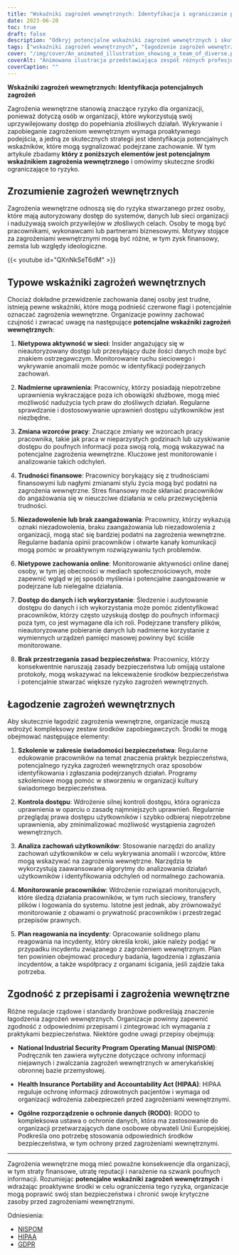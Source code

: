```yaml
---
title: "Wskaźniki zagrożeń wewnętrznych: Identyfikacja i ograniczanie potencjalnych zagrożeń"
date: 2023-06-20
toc: true
draft: false
description: "Odkryj potencjalne wskaźniki zagrożeń wewnętrznych i skuteczne strategie łagodzenia ich skutków, aby chronić bezpieczeństwo swojej organizacji."
tags: ["wskaźniki zagrożeń wewnętrznych", "łagodzenie zagrożeń wewnętrznych", "potencjalne zagrożenia", "cyberbezpieczeństwo", "bezpieczeństwo danych", "monitorowanie pracowników", "kontrola dostępu", "Analiza zachowań użytkowników", "szkolenie w zakresie świadomości bezpieczeństwa", "zgodność z przepisami", "ochrona danych", "monitorowanie sieci", "zachowanie pracowników", "dostęp do danych", "nietypowa aktywność sieciowa", "zmiana schematów pracy", "trudności finansowe", "niezadowolenie", "zachowanie online", "polityki bezpieczeństwa", "plan reagowania na incydenty", "NISPOM", "HIPAA", "RODO", "zarządzanie ryzykiem", "wykrywanie zagrożeń", "ograniczanie zagrożeń wewnętrznych", "uprzywilejowany dostęp", "podejrzane zachowanie", "zapobieganie zagrożeniom wewnętrznym"]
cover: "/img/cover/An_animated_illustration_showing_a_team_of_diverse.png"
coverAlt: "Animowana ilustracja przedstawiająca zespół różnych profesjonalistów dyskutujących na temat cyberbezpieczeństwa w otoczeniu ikon zamków i tarcz."
coverCaption: ""
---
```


**Wskaźniki zagrożeń wewnętrznych: Identyfikacja potencjalnych zagrożeń**

Zagrożenia wewnętrzne stanowią znaczące ryzyko dla organizacji, ponieważ dotyczą osób w organizacji, które wykorzystują swój uprzywilejowany dostęp do popełniania złośliwych działań. Wykrywanie i zapobieganie zagrożeniom wewnętrznym wymaga proaktywnego podejścia, a jedną ze skutecznych strategii jest identyfikacja potencjalnych wskaźników, które mogą sygnalizować podejrzane zachowanie. W tym artykule zbadamy **który z poniższych elementów jest potencjalnym wskaźnikiem zagrożenia wewnętrznego** i omówimy skuteczne środki ograniczające to ryzyko.

## Zrozumienie zagrożeń wewnętrznych

Zagrożenia wewnętrzne odnoszą się do ryzyka stwarzanego przez osoby, które mają autoryzowany dostęp do systemów, danych lub sieci organizacji i nadużywają swoich przywilejów w złośliwych celach. Osoby te mogą być pracownikami, wykonawcami lub partnerami biznesowymi. Motywy stojące za zagrożeniami wewnętrznymi mogą być różne, w tym zysk finansowy, zemsta lub względy ideologiczne.

{{< youtube id="QXnNkSeT6dM" >}}

## Typowe wskaźniki zagrożeń wewnętrznych

Chociaż dokładne przewidzenie zachowania danej osoby jest trudne, istnieją pewne wskaźniki, które mogą podnieść czerwone flagi i potencjalnie oznaczać zagrożenia wewnętrzne. Organizacje powinny zachować czujność i zwracać uwagę na następujące **potencjalne wskaźniki zagrożeń wewnętrznych**:

1. **Nietypowa aktywność w sieci**: Insider angażujący się w nieautoryzowany dostęp lub przesyłający duże ilości danych może być znakiem ostrzegawczym. Monitorowanie ruchu sieciowego i wykrywanie anomalii może pomóc w identyfikacji podejrzanych zachowań.

2. **Nadmierne uprawnienia**: Pracownicy, którzy posiadają niepotrzebne uprawnienia wykraczające poza ich obowiązki służbowe, mogą mieć możliwość nadużycia tych praw do złośliwych działań. Regularne sprawdzanie i dostosowywanie uprawnień dostępu użytkowników jest niezbędne.

3. **Zmiana wzorców pracy**: Znaczące zmiany we wzorcach pracy pracownika, takie jak praca w nieparzystych godzinach lub uzyskiwanie dostępu do poufnych informacji poza swoją rolą, mogą wskazywać na potencjalne zagrożenia wewnętrzne. Kluczowe jest monitorowanie i analizowanie takich odchyleń.

4. **Trudności finansowe**: Pracownicy borykający się z trudnościami finansowymi lub nagłymi zmianami stylu życia mogą być podatni na zagrożenia wewnętrzne. Stres finansowy może skłaniać pracowników do angażowania się w nieuczciwe działania w celu przezwyciężenia trudności.

5. **Niezadowolenie lub brak zaangażowania**: Pracownicy, którzy wykazują oznaki niezadowolenia, braku zaangażowania lub niezadowolenia z organizacji, mogą stać się bardziej podatni na zagrożenia wewnętrzne. Regularne badania opinii pracowników i otwarte kanały komunikacji mogą pomóc w proaktywnym rozwiązywaniu tych problemów.

6. **Nietypowe zachowania online**: Monitorowanie aktywności online danej osoby, w tym jej obecności w mediach społecznościowych, może zapewnić wgląd w jej sposób myślenia i potencjalne zaangażowanie w podejrzane lub nielegalne działania.

7. **Dostęp do danych i ich wykorzystanie**: Śledzenie i audytowanie dostępu do danych i ich wykorzystania może pomóc zidentyfikować pracowników, którzy często uzyskują dostęp do poufnych informacji poza tym, co jest wymagane dla ich roli. Podejrzane transfery plików, nieautoryzowane pobieranie danych lub nadmierne korzystanie z wymiennych urządzeń pamięci masowej powinny być ściśle monitorowane.

8. **Brak przestrzegania zasad bezpieczeństwa**: Pracownicy, którzy konsekwentnie naruszają zasady bezpieczeństwa lub omijają ustalone protokoły, mogą wskazywać na lekceważenie środków bezpieczeństwa i potencjalnie stwarzać większe ryzyko zagrożeń wewnętrznych.

## Łagodzenie zagrożeń wewnętrznych

Aby skutecznie łagodzić zagrożenia wewnętrzne, organizacje muszą wdrożyć kompleksowy zestaw środków zapobiegawczych. Środki te mogą obejmować następujące elementy:

1. **Szkolenie w zakresie świadomości bezpieczeństwa**: Regularne edukowanie pracowników na temat znaczenia praktyk bezpieczeństwa, potencjalnego ryzyka zagrożeń wewnętrznych oraz sposobów identyfikowania i zgłaszania podejrzanych działań. Programy szkoleniowe mogą pomóc w stworzeniu w organizacji kultury świadomego bezpieczeństwa.

2. **Kontrola dostępu**: Wdrożenie silnej kontroli dostępu, która ogranicza uprawnienia w oparciu o zasadę najmniejszych uprawnień. Regularnie przeglądaj prawa dostępu użytkowników i szybko odbieraj niepotrzebne uprawnienia, aby zminimalizować możliwość wystąpienia zagrożeń wewnętrznych.

3. **Analiza zachowań użytkowników**: Stosowanie narzędzi do analizy zachowań użytkowników w celu wykrywania anomalii i wzorców, które mogą wskazywać na zagrożenia wewnętrzne. Narzędzia te wykorzystują zaawansowane algorytmy do analizowania działań użytkowników i identyfikowania odchyleń od normalnego zachowania.

4. **Monitorowanie pracowników**: Wdrożenie rozwiązań monitorujących, które śledzą działania pracowników, w tym ruch sieciowy, transfery plików i logowania do systemu. Istotne jest jednak, aby zrównoważyć monitorowanie z obawami o prywatność pracowników i przestrzegać przepisów prawnych.

5. **Plan reagowania na incydenty**: Opracowanie solidnego planu reagowania na incydenty, który określa kroki, jakie należy podjąć w przypadku incydentu związanego z zagrożeniem wewnętrznym. Plan ten powinien obejmować procedury badania, łagodzenia i zgłaszania incydentów, a także współpracy z organami ścigania, jeśli zajdzie taka potrzeba.

## Zgodność z przepisami i zagrożenia wewnętrzne

Różne regulacje rządowe i standardy branżowe podkreślają znaczenie łagodzenia zagrożeń wewnętrznych. Organizacje powinny zapewnić zgodność z odpowiednimi przepisami i zintegrować ich wymagania z praktykami bezpieczeństwa. Niektóre godne uwagi przepisy obejmują:

- **National Industrial Security Program Operating Manual (NISPOM)**: Podręcznik ten zawiera wytyczne dotyczące ochrony informacji niejawnych i zwalczania zagrożeń wewnętrznych w amerykańskiej obronnej bazie przemysłowej.

- **Health Insurance Portability and Accountability Act (HIPAA)**: HIPAA reguluje ochronę informacji zdrowotnych pacjentów i wymaga od organizacji wdrożenia zabezpieczeń przed zagrożeniami wewnętrznymi.

- **Ogólne rozporządzenie o ochronie danych (RODO)**: RODO to kompleksowa ustawa o ochronie danych, która ma zastosowanie do organizacji przetwarzających dane osobowe obywateli Unii Europejskiej. Podkreśla ono potrzebę stosowania odpowiednich środków bezpieczeństwa, w tym ochrony przed zagrożeniami wewnętrznymi.

______

Zagrożenia wewnętrzne mogą mieć poważne konsekwencje dla organizacji, w tym straty finansowe, utratę reputacji i narażenie na szwank poufnych informacji. Rozumiejąc **potencjalne wskaźniki zagrożeń wewnętrznych** i wdrażając proaktywne środki w celu ograniczenia tego ryzyka, organizacje mogą poprawić swój stan bezpieczeństwa i chronić swoje krytyczne zasoby przed zagrożeniami wewnętrznymi.

Odniesienia:
- [NISPOM](https://www.federalregister.gov/documents/2020/12/21/2020-27698/national-industrial-security-program-operating-manual-nispom)
- [HIPAA](https://www.hhs.gov/hipaa/index.html)
- [GDPR](https://eur-lex.europa.eu/eli/reg/2016/679/oj)
